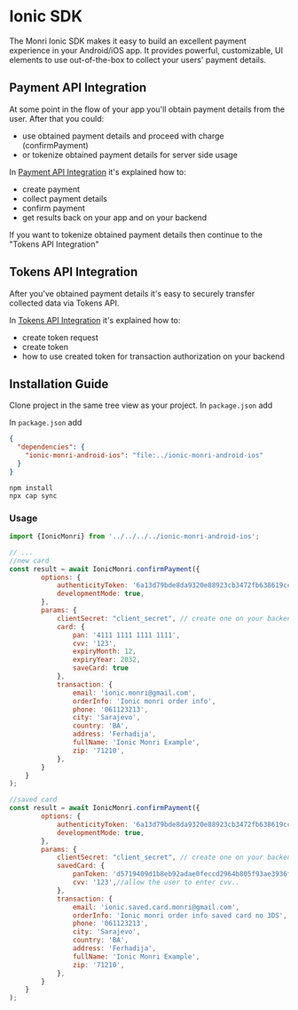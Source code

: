# Ionic SDK

The Monri Ionic SDK makes it easy to build an excellent payment experience in your Android/iOS app. It provides
powerful, customizable, UI elements to use out-of-the-box to collect your users' payment details.

## Payment API Integration

At some point in the flow of your app you'll obtain payment details from the user. After that you could:

* use obtained payment details and proceed with charge (confirmPayment)
* or tokenize obtained payment details for server side usage

In [Payment API Integration](payment-api-integration.md) it's explained how to:

* create payment
* collect payment details
* confirm payment
* get results back on your app and on your backend

If you want to tokenize obtained payment details then continue to the "Tokens API Integration"

## Tokens API Integration

After you've obtained payment details it's easy to securely transfer collected data via Tokens API.

In [Tokens API Integration](tokens-api-integration.md) it's explained how to:

* create token request
* create token
* how to use created token for transaction authorization on your backend

## Installation Guide

Clone project in the same tree view as your project. In `package.json` add

In `package.json` add

```json
{
  "dependencies": {
    "ionic-monri-android-ios": "file:../ionic-monri-android-ios"
  }
}
```

```shell
npm install
npx cap sync
```

### Usage

```javascript
import {IonicMonri} from '../../../../ionic-monri-android-ios';

// ...
//new card
const result = await IonicMonri.confirmPayment({
        options: {
            authenticityToken: '6a13d79bde8da9320e88923cb3472fb638619ccb',
            developmentMode: true,
        },
        params: {
            clientSecret: "client_secret", // create one on your backend
            card: {
                pan: '4111 1111 1111 1111',
                cvv: '123',
                expiryMonth: 12,
                expiryYear: 2032,
                saveCard: true
            },
            transaction: {
                email: 'ionic.monri@gmail.com',
                orderInfo: 'Ionic monri order info',
                phone: '061123213',
                city: 'Sarajevo',
                country: 'BA',
                address: 'Ferhadija',
                fullName: 'Ionic Monri Example',
                zip: '71210',
            },
        }
    }
);

//saved card
const result = await IonicMonri.confirmPayment({
        options: {
            authenticityToken: '6a13d79bde8da9320e88923cb3472fb638619ccb',
            developmentMode: true,
        },
        params: {
            clientSecret: "client_secret", // create one on your backend
            savedCard: {
                panToken: 'd5719409d1b8eb92adae0feccd2964b805f93ae3936fdd9d8fc01a800d094584', //retrive one via API
                cvv: '123',//allow the user to enter cvv..
            },
            transaction: {
                email: 'ionic.saved.card.monri@gmail.com',
                orderInfo: 'Ionic monri order info saved card no 3DS',
                phone: '061123213',
                city: 'Sarajevo',
                country: 'BA',
                address: 'Ferhadija',
                fullName: 'Ionic Monri Example',
                zip: '71210',
            },
        }
    }
);
```


